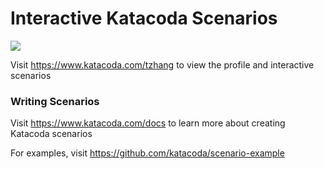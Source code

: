 # Interactive Katacoda Scenarios

[![](http://shields.katacoda.com/katacoda/tzhang/count.svg)](https://www.katacoda.com/tzhang "Get your profile on Katacoda.com")

Visit https://www.katacoda.com/tzhang to view the profile and interactive scenarios

### Writing Scenarios
Visit https://www.katacoda.com/docs to learn more about creating Katacoda scenarios

For examples, visit https://github.com/katacoda/scenario-example
